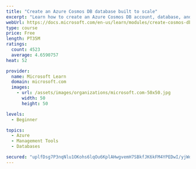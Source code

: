 ```yaml
---
title: "Create an Azure Cosmos DB database built to scale"
excerpt: "Learn how to create an Azure Cosmos DB account, database, and container built to scale as your application grows."
webUrl: https://docs.microsoft.com/en-us/learn/modules/create-cosmos-db-for-scale/
type: course
price: Free
length: PT35M
ratings:
  count: 4523
  average: 4.6590757
heat: 52

provider:
  name: Microsoft Learn
  domain: microsoft.com
  images:
    - url: /assets/images/organizations/microsoft.com-50x50.jpg
      width: 50
      height: 50

levels:
  - Beginner

topics:
  - Azure
  - Management Tools
  - Databases

secured: "uplfDsg7P3nqNlu1OKohs6lqOu6KplAHwgvemH7SBkfJK6kFM4YPEDwI/yjWqp1tj/bcQTReh8X+e5Xkq6RFYCatHUM4qBZQ8L0AsHb2MraO5bsr6N8i0BErDPY1KWHEIipAGa7VIND41FFICEZxRsqqga2MFM3sZ/w4eUxpTaqsQcIPdt1yzCs010E6UapPeHQtReXfJLxU2CiaLHvP1qsy84VbAvKnJaL36KZQhI3K5KgH8sQTaqsOxoVVRB3j/XdKyD+CQy9K9DEQNPI2/7GZi8FB4NU4kz+OW0WXJaY10Hn44PqI/aP851DU7cSTw1Ri3tebvmEKrmixQYlom5yv4shmsKZem9JU4xtcz3F0jDxQIseQZmPRlRIlI4EKGDVdfx1/eHllBCT38DWObERn8ank0X3Q1yNMvaXqnbs=;eagtvef1wbkGctK62hfWkw=="
---
```


